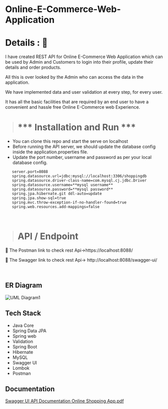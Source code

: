 
# Online-E-Commerce-Web-Application

# Details : 🔭
I have created REST API for Online E-Commerce Web Application which can be used by Admin and Customers to login into their profile, update their details and order products.

All this is over looked by the Admin who can access the data in the application.


We have implemented data and user validation at every step, for every user.


It has all the basic facilities that are required by an end user to have a convenient and hassle free Online E-Commerce web Experience.



> # *** Installation and Run ***
-  You can clone this repo and start the serve on localhost
-   Before running the API server, we should update the database config inside the application.properties file.
-   Update the port number, username and password as per your local database config.
```
   server.port=8088
   spring.datasource.url=jdbc:mysql://localhost:3306/shoppingdb
   spring.datasource.driver-class-name=com.mysql.cj.jdbc.Driver
   spring.datasource.username=**mysql username**
   spring.datasource.password=**mysql password**
   spring.jpa.hibernate.git ddl-auto=update
   spring.jpa.show-sql=true
   spring.mvc.throw-exception-if-no-handler-found=true
   spring.web.resources.add-mappings=false
```

<br>

> # API / Endpoint

🚀 The Postman link to check rest Api->https://localhost:8088/

 🚀 The Swagger link to check rest Api-> http://localhost:8088/swagger-ui/

<br>

## ER Diagram
![UML Diagram1](https://user-images.githubusercontent.com/101566228/184973861-3a0d1ef2-f9b6-44fd-9ddc-978127509434.jpg)


## Tech Stack
-   Java Core
-   Spring Data JPA
-   Spring web
-   Validation
-   Spring Boot
-   Hibernate
-   MySQL
-   Swagger UI
-   Lombok
-   Postman


## Documentation

[Swagger UI API Documentation Online Shopping App.pdf](https://github.com/premsg1610/Online-Shopping-App-/files/9387667/Swagger.UI.API.Documentation.Online.Shopping.App.pdf)




